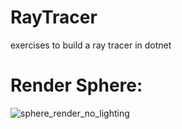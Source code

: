 # RayTracer
exercises to build a ray tracer in dotnet

# Render Sphere:
![sphere_render_no_lighting](https://github.com/george-scott-code/RayTracer/assets/58210766/3e901760-bb2c-4488-a424-ad301ba74784)
